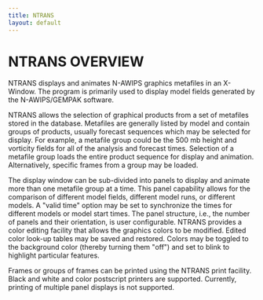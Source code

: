 ```yaml
---
title: NTRANS
layout: default
---
```



# NTRANS OVERVIEW


NTRANS displays and animates N-AWIPS graphics metafiles in an X-Window. 
The program is primarily used to display model fields generated by the 
N-AWIPS/GEMPAK software.

NTRANS allows the selection of graphical products from a set of metafiles 
stored in the database.  Metafiles are generally listed by model and contain 
groups of products, usually forecast sequences which may be selected for 
display.  For example, a metafile group could be the 500 mb height and 
vorticity fields for all of the analysis and forecast times.  Selection
of a metafile group loads the entire product sequence for display and 
animation.  Alternatively, specific frames from a group may be loaded.

The display window can be sub-divided into panels to display and animate 
more than one metafile group at a time.  This panel capability allows for 
the comparison of different model fields, different model runs, or different 
models.  A "valid time" option may be set to synchronize the times for 
different models or model start times.  The panel structure, i.e., the
number of panels and their orientation, is user configurable.  NTRANS 
provides a color editing facility that allows the graphics colors to be 
modified.  Edited color look-up tables may be saved and restored.  Colors 
may be toggled to the background color (thereby turning them "off") and set 
to blink to highlight particular features.

Frames or groups of frames can be printed using the NTRANS print facility.  
Black and white and color postscript printers are supported.  Currently, 
printing of multiple panel displays is not supported.

